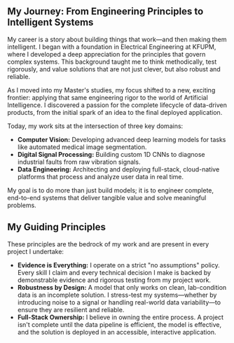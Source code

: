 ## My Journey: From Engineering Principles to Intelligent Systems

My career is a story about building things that work—and then making them intelligent. I began with a foundation in Electrical Engineering at KFUPM, where I developed a deep appreciation for the principles that govern complex systems. This background taught me to think methodically, test rigorously, and value solutions that are not just clever, but also robust and reliable.

As I moved into my Master's studies, my focus shifted to a new, exciting frontier: applying that same engineering rigor to the world of Artificial Intelligence. I discovered a passion for the complete lifecycle of data-driven products, from the initial spark of an idea to the final deployed application.

Today, my work sits at the intersection of three key domains:
* **Computer Vision:** Developing advanced deep learning models for tasks like automated medical image segmentation.
* **Digital Signal Processing:** Building custom 1D CNNs to diagnose industrial faults from raw vibration signals.
* **Data Engineering:** Architecting and deploying full-stack, cloud-native platforms that process and analyze user data in real time.

My goal is to do more than just build models; it is to engineer complete, end-to-end systems that deliver tangible value and solve meaningful problems.

## My Guiding Principles

These principles are the bedrock of my work and are present in every project I undertake:

* **Evidence is Everything:** I operate on a strict "no assumptions" policy. Every skill I claim and every technical decision I make is backed by demonstrable evidence and rigorous testing from my project work.
* **Robustness by Design:** A model that only works on clean, lab-condition data is an incomplete solution. I stress-test my systems—whether by introducing noise to a signal or handling real-world data variability—to ensure they are resilient and reliable.
* **Full-Stack Ownership:** I believe in owning the entire process. A project isn't complete until the data pipeline is efficient, the model is effective, and the solution is deployed in an accessible, interactive application.